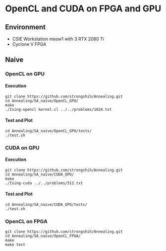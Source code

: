 # OpenCL and CUDA on FPGA and GPU

## Environment

- CSIE Workstation meow1 with 3 RTX 2080 Ti
- Cyclone V FPGA

## Naive

### OpenCL on GPU

#### Execution

```
git clone https://github.com/strongshih/Annealing.git
cd Annealing/SA_naive/OpenCL_GPU/
make
./Ising-opencl kernel.cl ../../problems/1024.txt
```

#### Test and Plot

```
cd Annealing/SA_naive/OpenCL_GPU/tests/
./test.sh
```

### CUDA on GPU

#### Execution

```
git clone https://github.com/strongshih/Annealing.git
cd Annealing/SA_naive/CUDA_GPU/
make
./Ising-cuda ../../problems/512.txt
```

#### Test and Plot

```
cd Annealing/SA_naive/CUDA_GPU/tests/
./test.sh
```

### OpenCL on FPGA

```
git clone https://github.com/strongshih/Annealing.git
cd Annealing/SA_naive/OpenCL_FPGA/
make
make test
```

